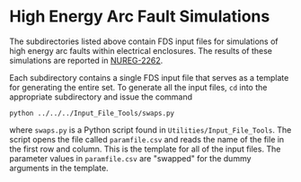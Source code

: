 # High Energy Arc Fault Simulations

The subdirectories listed above contain FDS input files for simulations of high energy arc faults within electrical enclosures. The results of these simulations are reported in [NUREG-2262](https://www.nrc.gov/docs/ML2310/ML23108A113.pdf). 

Each subdirectory contains a single FDS input file that serves as a template for generating the entire set. To generate all the input files, `cd` into the appropriate subdirectory and issue the command
```
python ../../../Input_File_Tools/swaps.py
```
where `swaps.py` is a Python script found in `Utilities/Input_File_Tools`. The script opens the file called `paramfile.csv` and reads the name of the file in the first row and column. This is the template for all of the input files. The parameter values in `paramfile.csv` are "swapped" for the dummy arguments in the template.
